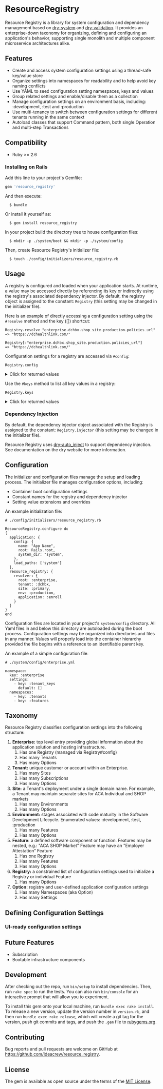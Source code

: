   # ResourceRegistry

  Resource Registry is a library for system configuration and dependency management based on [dry-system](https://dry-rb.org/gems/dry-system/) and [dry-validation](https://dry-rb.org/gems/dry-validation/1.0/).  It provides an enterprise-down taxonomy for organizing, defining and configuring an application's behavior, supporting single monolith and multiple component microservice architectures alike.

  ## Features

  * Create and access system configuration settings using a thread-safe key/value store
  * Organize settings into namespaces for readability and to help avoid key naming conflicts 
  * Use YAML to seed configuration setting namespaces, keys and values  
  * Group related settings and enable/disable them as a collection
  * Manage configuration settings on an environment basis, including: :development, :test and :production
  * Use multi-tenancy to switch between configuration settings for different tenants running in the same context
  * Autoload classes that support Command pattern, both single Operation and multi-step Transactions


  ## Compatibility

  * Ruby >= 2.6

  ### Installing on Rails

  Add this line to your project's Gemfile:

  ```ruby
  gem 'resource_registry'
  ```

  And then execute:

      $ bundle

  Or install it yourself as:

      $ gem install resource_registry

  In your project build the directory tree to house configuration files:

      $ mkdir -p ./system/boot && mkdir -p ./system/config

  Then, create Resource Registry's initializer file:

      $ touch ./config/initializers/resource_registry.rb

  ## Usage

  A registry is configured and loaded when your application starts.  At runtime, a value may be accessed directly by referencing its key or indirectly using the registry's associated dependency injector.  By default, the registry object is assigned to the constant: ```Registry``` (this setting may be changed in the initializer file). 

  Here is an example of directly accessing a configuration setting using the ```#resolve``` method and the key ([]) shortcut:

  ```
  Registry.resolve "enterprise.dchbx.shop_site.production.policies_url"
  => "https://dchealthlink.com/"

  Registry[:"enterprise.dchbx.shop_site.production.policies_url"]
  => "https://dchealthlink.com/"
  ```

  Configuration settings for a registry are accessed via ```#config```:

  ```
  Registry.config
  ```

  <details><summary>Click for returned values</summary>
  <p>

  ```
  => #<#<Class:0x00007f871d290968>:0x00007f871d290710
   @config=
    {:registry=>
      #<Dry::Container::Registry:0x00007f871e2018c0 @_mutex=#<Thread::Mutex:0x00007f871e201898>, @factory=#<Dry::Container::Item::Factory:0x00007f86ddacb050>>,
     :resolver=>#<Dry::Container::Resolver:0x00007f871e2016e0>,
     :namespace_separator=>".",
     :name=>"EdiApp",
     :default_namespace=>"options",
     :root=>#<Pathname:/Users/dthomas/Documents/dev/resource_registry/spec/rails_app>,
     :system_dir=>"system",
     :registrations_dir=>"container",
     :auto_register=>[],
     :loader=>Dry::System::Loader,
     :booter=>Dry::System::Booter,
     :auto_registrar=>Dry::System::AutoRegistrar,
     :manual_registrar=>Dry::System::ManualRegistrar,
     :importer=>Dry::System::Importer,
     :components=>{}},
   @defined=true,
   @lock=#<Thread::Mutex:0x00007f871d2906c0>>
  ```

  </p>
  </details>

  Use the ```#keys``` method to list all key values in a registry:

  ```
  Registry.keys
  ```

  <details><summary>Click for returned values</summary>
  <p>

  ```
  => ["resource_registry.config.name",
   "resource_registry.config.default_namespace",
   "resource_registry.config.root",
   "resource_registry.config.system_dir",
   "resource_registry.load_paths",
   "enterprise.dchbx.shop_site.production.copyright_period_start",
   "enterprise.dchbx.shop_site.production.policies_url",
   "enterprise.dchbx.shop_site.production.faqs_url",
   "enterprise.dchbx.shop_site.production.help_url",
   "enterprise.dchbx.shop_site.production.business_resource_center_url",
   "enterprise.dchbx.shop_site.production.nondiscrimination_notice_url",
   "enterprise.dchbx.shop_site.production.enroll_app.aca_shop_market.small_market_employee_count_maximumt",
   "enterprise.dchbx.shop_site.production.enroll_app.aca_shop_market.employer_contribution_percent_minimum",
   "enterprise.dchbx.shop_site.production.enroll_app.aca_shop_market.employer_dental_contribution_percent_minimumt",
   "enterprise.dchbx.shop_site.production.enroll_app.aca_shop_market.employer_family_contribution_percent_minimum",
   "enterprise.dchbx.shop_site.production.enroll_app.aca_shop_market.benefit_market_catalog_2017.month_1.open_enrollment_begin_dom",
   "enterprise.dchbx.shop_site.production.enroll_app.aca_shop_market.benefit_market_catalog_2017.month_1.open_enrollment_end_dom",
   "enterprise.dchbx.shop_site.production.enroll_app.aca_shop_market.benefit_market_catalog_2017.month_1.binder_payment_due_dom",
   "enterprise.dchbx.shop_site.production.enroll_app.aca_shop_market.benefit_market_catalog_2017.month_2.open_enrollment_begin_dom",
   "enterprise.dchbx.shop_site.production.enroll_app.aca_shop_market.benefit_market_catalog_2017.month_2.open_enrollment_end_dom",
   "enterprise.dchbx.shop_site.production.enroll_app.aca_shop_market.benefit_market_catalog_2017.month_2.binder_payment_due_dom",
   "enterprise.dchbx.shop_site.production.enroll_app.aca_shop_market.benefit_market_catalog_2018.month_1.open_enrollment_begin_dom",
   "enterprise.dchbx.shop_site.production.enroll_app.aca_shop_market.benefit_market_catalog_2018.month_1.open_enrollment_end_dom",
   "enterprise.dchbx.shop_site.production.enroll_app.aca_shop_market.benefit_market_catalog_2018.month_1.binder_payment_due_dom",
   "enterprise.dchbx.shop_site.production.enroll_app.aca_shop_market.benefit_market_catalog_2018.month_2.open_enrollment_begin_dom",
   "enterprise.dchbx.shop_site.production.enroll_app.aca_shop_market.benefit_market_catalog_2018.month_2.open_enrollment_end_dom",
   "enterprise.dchbx.shop_site.production.enroll_app.aca_shop_market.benefit_market_catalog_2018.month_2.binder_payment_due_dom",
   "enterprise.dchbx.shop_site.production.enroll_app.aca_shop_market.benefit_market_catalog_2019.month_1.open_enrollment_begin_dom",
   "enterprise.dchbx.shop_site.production.enroll_app.aca_shop_market.benefit_market_catalog_2019.month_1.open_enrollment_end_dom",
   "enterprise.dchbx.shop_site.production.enroll_app.aca_shop_market.benefit_market_catalog_2019.month_1.binder_payment_due_dom",
   "enterprise.dchbx.shop_site.production.enroll_app.aca_shop_market.benefit_market_catalog_2019.month_2.open_enrollment_begin_dom",
   "enterprise.dchbx.shop_site.production.enroll_app.aca_shop_market.benefit_market_catalog_2019.month_2.open_enrollment_end_dom",
   "enterprise.dchbx.shop_site.production.enroll_app.aca_shop_market.benefit_market_catalog_2019.month_2.binder_payment_due_dom"]
  ```

  </p>
  </details>

  ### Dependency Injection
  By default, the dependency injector object associated with the Registry is assigned to the constant: ```Registry.injector``` (this setting may be changed in the initializer file). 

  Resource Registry uses [dry-auto_inject](https://dry-rb.org/gems/dry-auto_inject/) to support dependency injection.  See documentation on the dry website for more information.


  ## Configuration

  The initializer and configuration files manage the setup and loading process. The initializer file manages configuration options, including:

  * Container boot configuration settings
  * Constant names for the registry and dependency injector
  * Setting value extensions and overrides 

  An example initialization file:

  ```
  # ./config/initializers/resource_registry.rb

ResourceRegistry.configure do 
  {
    application: {
      config: {
        name: "App Name",
        root: Rails.root,
        system_dir: "system",
      },
      load_paths: ['system']
    },
    resource_registry: {
      resolver: {
        root: :enterprise,
        tenant: :dchbx,
        site: :primary,
        env: :production,
        application: :enroll
      }
    }
  }
end

  ```

  Configuration files are located in your project's ```system/config``` directory.  All Yaml files in and below this directory are autoloaded during the boot process.  Configuration settings may be organized into directories and files in any manner.  Values will properly load into the container hierarchy provided the file begins with a reference to an identifiable parent key.  

  An example of a simple configuration file:
  ```
  # ./system/config/enterprise.yml

  namespace: 
    key: :enterprise
    settings:
      - key: :tenant_keys
        default: []
    namespaces:
      - key: :tenants
      - key: :features
  ```

  ## Taxonomy
  Resource Registry classifies configuration settings into the following structure:

  1. **Enterprise:** top level entry providing global information about the application solution and hosting infrastructure. 
     1. Has one Registry (managed via Registry#config)
     1. Has many Tenants
     1. Has many Options
  1. **Tenant:** unique customer or account within an Enterprise.  
     1. Has many Sites
     1. Has many Subscriptions
     1. Has many Options
  1. **Site:** a Tenant's deployment under a single domain name. For example, a Tenant may maintain separate sites for ACA Individual and SHOP markets
     1. Has many Environments
     1. Has many Options
  1. **Environment:** stages associated with code maturity in the Software Development Lifecycle.  Enumerated values: :development, :test, :production
     1. Has many Features
     1. Has many Options
  1. **Feature:** a defined software component or function.  Features may be nested, e.g.: "ACA SHOP Market" Feature may have an "Employer Attestation" Feature
     1. Has one Registry
     1. Has many Features
     1. Has many Options
  1. **Registry:** a constrained list of configuration settings used to initialize a Registry or individual Feature
     1. Has many Options
  1. **Option:** registry and user-defined application configuration settings
     1. Has many Namespaces (aka Option)
     1. Has many Settings

  ## Defining Configuration Settings 

  ### UI-ready configuration settings


  ## Future Features

  * Subscription
  * Bootable infrastructure components


  ## Development

  After checking out the repo, run `bin/setup` to install dependencies. Then, run `rake spec` to run the tests. You can also run `bin/console` for an interactive prompt that will allow you to experiment.

  To install this gem onto your local machine, run `bundle exec rake install`. To release a new version, update the version number in `version.rb`, and then run `bundle exec rake release`, which will create a git tag for the version, push git commits and tags, and push the `.gem` file to [rubygems.org](https://rubygems.org).

  ## Contributing

  Bug reports and pull requests are welcome on GitHub at https://github.com/ideacrew/resource_registry.

  ## License

  The gem is available as open source under the terms of the [MIT License](https://opensource.org/licenses/MIT).
